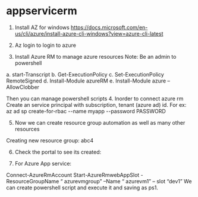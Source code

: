 # appservicerm

1.	Install AZ for windows
https://docs.microsoft.com/en-us/cli/azure/install-azure-cli-windows?view=azure-cli-latest

 


2.	Az login to login to azure
 

3.	Install Azure RM to manage azure resources 
Note:  Be an admin to powershell

 

a.	start-Transcript
b.	Get-ExecutionPolicy
c.	Set-ExecutionPolicy RemoteSigned
d.	Install-Module azureRM
e.	Install-Module azure – AllowClobber

Then you can manage powershell scripts 
4.	Inorder to connect azure rm
Create an  service principal with subscription, tenant (azure ad) id.
For ex:
az ad sp create-for-rbac --name myapp --password PASSWORD

 

5.	Now we can create resource group automation as well as many other resources

Creating new resource group: abc4

 

6.	Check the portal to see its created:

 
7.	For Azure App service:

Connect-AzureRmAccount
Start-AzureRmwebAppSlot  -ResourceGroupName “ azurevmgroup” –Name “ azurevm1” – slot “dev1”
We can create powershell script and execute it and saving as ps1.



